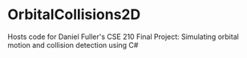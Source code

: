 # OrbitalCollisions2D
Hosts code for Daniel Fuller's CSE 210 Final Project: Simulating orbital motion and collision detection using C#
